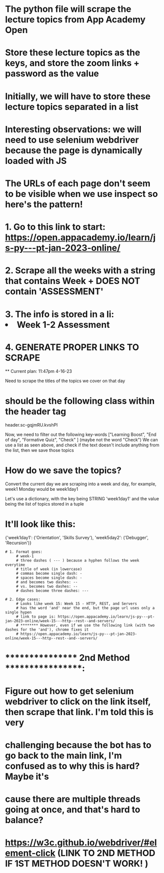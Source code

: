 # The python file will scrape the lecture topics from App Academy Open
# Store these lecture topics as the keys, and store the zoom links + password as the value
# Initially, we will have to store these lecture topics separated in a list

# Interesting observations: we will need to use selenium webdriver because the page is dynamically loaded with JS
# The URLs of each page don't seem to be visible when we use inspect so here's the pattern!

# 1. Go to this link to start: https://open.appacademy.io/learn/js-py---pt-jan-2023-online/
# 2. Scrape all the weeks with a string that contains Week + DOES NOT contain 'ASSESSMENT'
# 3. The info is stored in a li: <li class="sc-kpOJdX jPCnwj">Week 1-2 Assessment</li>
# 4. GENERATE PROPER LINKS TO SCRAPE

** Current plan: 11:47pm 4-16-23

Need to scrape the titles of the topics we cover on that day

# should be the following class within the header tag
header.sc-gqjmRU.kvshPl

Now, we need to filter out the following key-words ["Learning Boost", "End of day", "Formative Quiz", "Check" ] (maybe not the word "Check")
We can use a list as seen above, and check if the text doesn't include anything from the list, then we save those topics

# How do we save the topics?
Convert the current day we are scraping into a week and day, for example, week1 Monday would be week1day1

Let's use a dictionary, with the key being STRING 'week1day1' and the value being the list of topics stored in a tuple

# It'll look like this:
{'week1day1': ('Orientation', 'Skills Survey'), 'week5day2': ('Debugger', 'Recursion')}


    # 1. Format goes:
         # week-1
         # three dashes ( --- ) because a hyphen follows the week everytime
         # title of week (in lowercase)
         # commas become single dash: -
         # spaces become single dash: -
         # and becomes two dashes: --
         # vs. becomes two dashes: --
         # dashes become three dashes: ---

    # 2. Edge cases:
         # Looks like week 15: Week 15 - HTTP, REST, and Servers
         # has the word 'and' near the end, but the page url uses only a single hypen
         # link to page is: https://open.appacademy.io/learn/js-py---pt-jan-2023-online/week-15---http--rest--and-servers/
         # ******** However, even if we use the following link (with two dashes for the 'and'), chrome fixes it
         # https://open.appacademy.io/learn/js-py---pt-jan-2023-online/week-15---http--rest--and--servers/

# *************** 2nd Method ****************:
# Figure out how to get selenium webdriver to click on the link itself, then scrape that link.  I'm told this is very
# challenging because the bot has to go back to the main link, I'm confused as to why this is hard?  Maybe it's
# cause there are multiple threads going at once, and that's hard to balance?

# https://w3c.github.io/webdriver/#element-click  (LINK TO 2ND METHOD IF 1ST METHOD DOESN'T WORK! )